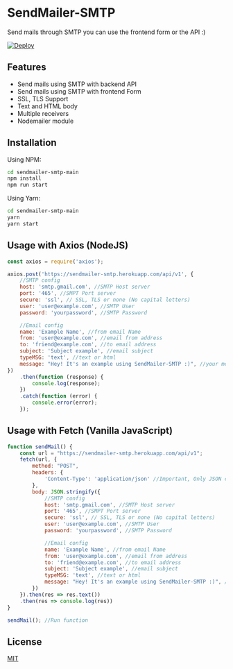 # SendMailer-SMTP

Send mails through SMTP you can use the frontend form or the API :)

[![Deploy](https://www.herokucdn.com/deploy/button.svg)](https://heroku.com/deploy?template=https://github.com/alanescarcha/sendmailer-smtp)

## Features
- Send mails using SMTP with backend API
- Send mails using SMTP with frontend Form
- SSL, TLS Support
- Text and HTML body
- Multiple receivers
- Nodemailer module

## Installation

Using NPM:
```bash
cd sendmailer-smtp-main
npm install
npm run start
```
Using Yarn:
```bash
cd sendmailer-smtp-main
yarn
yarn start
```

## Usage with Axios (NodeJS)

```javascript
const axios = require('axios');

axios.post('https://sendmailer-smtp.herokuapp.com/api/v1', {
    //SMTP config
    host: 'smtp.gmail.com', //SMTP Host server
    port: '465', //SMPT Port server
    secure: 'ssl', // SSL, TLS or none (No capital letters)
    user: 'user@example.com', //SMTP User
    password: 'yourpassword', //SMTP Password

    //Email config
    name: 'Example Name', //from email Name
    from: 'user@example.com', //email from address
    to: 'friend@example.com', //to email address
    subject: 'Subject example', //email subject
    typeMSG: 'text', //text or html
    message: "Hey! It's an example using SendMailer-SMTP :)", //your message
})
    .then(function (response) {
        console.log(response);
    })
    .catch(function (error) {
        console.error(error);
    });
```

## Usage with Fetch (Vanilla JavaScript)

```javascript
function sendMail() {
    const url = "https://sendmailer-smtp.herokuapp.com/api/v1";
    fetch(url, {
        method: "POST",
        headers: {
            'Content-Type': 'application/json' //Important, Only JSON content type!
        },
        body: JSON.stringify({
            //SMTP config
            host: 'smtp.gmail.com', //SMTP Host server
            port: '465', //SMPT Port server
            secure: 'ssl', // SSL, TLS or none (No capital letters)
            user: 'user@example.com', //SMTP User
            password: 'yourpassword', //SMTP Password

            //Email config
            name: 'Example Name', //from email Name
            from: 'user@example.com', //email from address
            to: 'friend@example.com', //to email address
            subject: 'Subject example', //email subject
            typeMSG: 'text', //text or html
            message: "Hey! It's an example using SendMailer-SMTP :)", //your message
        })
    }).then(res => res.text())
    .then(res => console.log(res))
}

sendMail(); //Run function
```

## License
[MIT](https://choosealicense.com/licenses/mit/)
